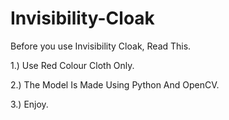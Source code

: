 # Invisibility-Cloak
Before you use Invisibility Cloak, Read This.

1.) Use Red Colour Cloth Only.

2.) The Model Is Made Using Python And OpenCV.

3.) Enjoy.
